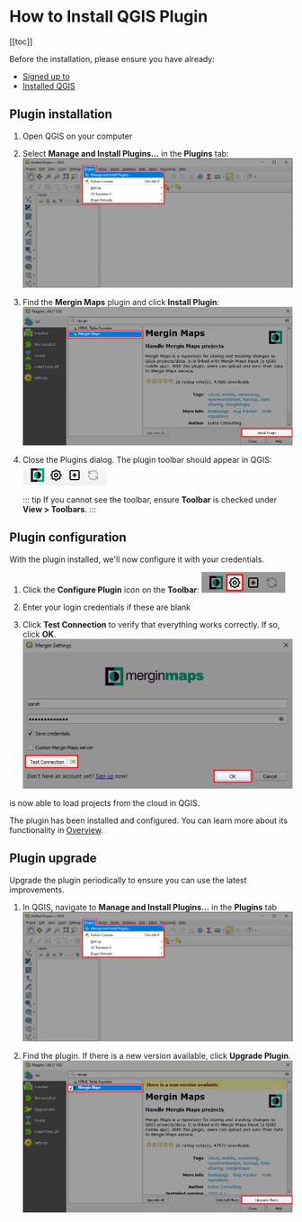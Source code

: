 # How to Install QGIS Plugin
[[toc]]

Before the <QGISPluginName /> installation, please ensure you have already:
* [Signed up to <MainPlatformNameNoLink />](../sign-up-to-mergin-maps/)
* [Installed QGIS](../install-qgis/)

## Plugin installation
1. Open QGIS on your computer
2. Select **Manage and Install Plugins...** in the **Plugins** tab:
   ![](./qgis-plugins-manage-and-install.jpg)

3. Find the **Mergin Maps** plugin and click **Install Plugin**:
   ![](./find-and-install-mergin.jpg)

4. Close the Plugins dialog. The <MainPlatformNameNoLink /> plugin toolbar should appear in QGIS:
   ![](./mergin-toolbar.jpg)
   
   ::: tip
   If you cannot see the toolbar, ensure **<MainPlatformNameNoLink /> Toolbar** is checked under **View > Toolbars**.
   :::

## Plugin configuration
With the plugin installed, we'll now configure it with your <MainPlatformNameLink /> credentials.

1. Click the **Configure <MainPlatformNameNoLink /> Plugin** icon on the **<MainPlatformNameNoLink /> Toolbar**:
   ![](./qgis-configure-mergin-plugin.jpg)

2. Enter your login credentials if these are blank

3. Click **Test Connection** to verify that everything works correctly. If so, click **OK**.
   ![](./qgis-mergin-settings.jpg)

<QGISPluginName /> is now able to load projects from the cloud in QGIS.

The plugin has been installed and configured. You can learn more about its functionality in [<QGISPluginName /> Overview](../../manage/plugin-sync-project/).

## Plugin upgrade
Upgrade the plugin periodically to ensure you can use the latest improvements.

1. In QGIS, navigate to **Manage and Install Plugins...** in the **Plugins** tab
   ![](./qgis-plugins-manage-and-install.jpg)
   
2. Find the **<MainPlatformNameNoLink />** plugin. If there is a new version available, click **Upgrade Plugin**.
   ![upgrade plugin](./plugin-upgrade.png)
